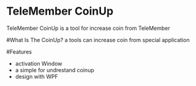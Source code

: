 # TeleMember CoinUp
TeleMember CoinUp is a tool for increase coin from TeleMember

#What Is The CoinUp?
a tools can increase coin from special application

#Features
- activation Window
- a simple for undrestand coinup
- design with WPF
